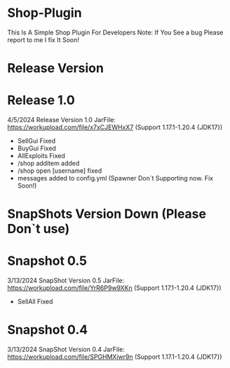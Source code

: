 # Shop-Plugin
This Is A Simple Shop Plugin For Developers
Note: If You See a bug Please report to me I fix It Soon! 

# Release Version
# Release 1.0
4/5/2024 Release Version 1.0 JarFile: https://workupload.com/file/x7xCJEWHxX7 (Support 1.17.1-1.20.4 {JDK17})
- SellGui Fixed
- BuyGui Fixed
- AllExploits Fixed
- /shop additem added
- /shop open [username] fixed
- messages added to config.yml
(Spawner Don`t Supporting now. Fix Soon!)

# SnapShots Version Down (Please Don`t use)
# Snapshot 0.5
3/13/2024 SnapShot Version 0.5 JarFile: https://workupload.com/file/YrR6P9w9XKn (Support 1.17.1-1.20.4 {JDK17})
- SellAll Fixed

# Snapshot 0.4
3/13/2024 SnapShot Version 0.4 JarFile: https://workupload.com/file/SPGHMXjwr9n (Support 1.17.1-1.20.4 {JDK17})
